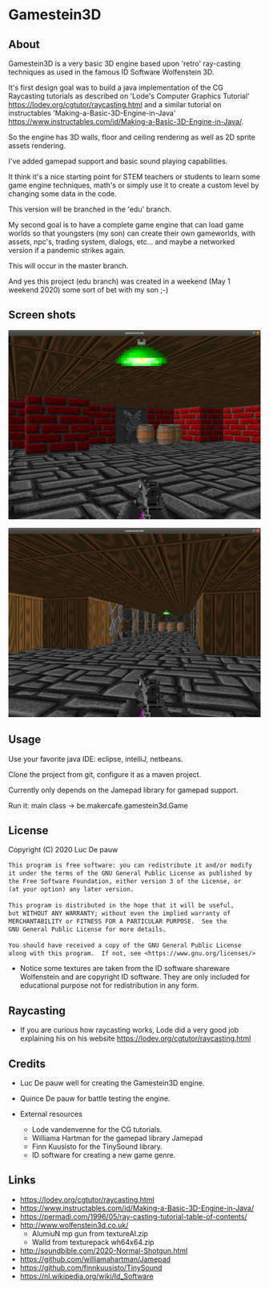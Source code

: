 # Gamestein3D

## About

Gamestein3D is a very basic 3D engine based upon 'retro' ray-casting techniques as used in the famous ID Software Wolfenstein 3D.

It's first design goal was to build a java implementation of the CG Raycasting tutorials as described on 'Lode's Computer Graphics Tutorial' https://lodev.org/cgtutor/raycasting.html and a similar tutorial on instructables 'Making-a-Basic-3D-Engine-in-Java' https://www.instructables.com/id/Making-a-Basic-3D-Engine-in-Java/.

So the engine has 3D walls, floor and ceiling rendering as well as 2D sprite assets rendering.

I've added gamepad support and basic sound playing capabilities.

It think it's a nice starting point for STEM teachers or students to learn some game engine techniques, math's or simply use it to create a custom level by changing some data in the code.

This version will be branched in the 'edu' branch.

My second goal is to have a complete game engine that can load game worlds so that youngsters (my son) can create their own gameworlds, with assets, npc's, trading system, dialogs, etc... and maybe a networked version if a pandemic strikes again.

This will occur in the master branch.

And yes this project (edu branch) was created in a weekend (May 1 weekend 2020) some sort of bet with my son ;-)

## Screen shots

![screenshot1](./doc/screenshot01.png "Screenshot 1 engine")

![screenshot2](./doc/screenshot02.png "Screenshot 2 engine")


## Usage

Use your favorite java IDE: eclipse, intelliJ, netbeans.

Clone the project from git, configure it as a maven project.

Currently only depends on the Jamepad library for gamepad support.

Run it: main class -> be.makercafe.gamestein3d.Game


## License

Copyright (C) 2020  Luc De pauw

    This program is free software: you can redistribute it and/or modify
    it under the terms of the GNU General Public License as published by
    the Free Software Foundation, either version 3 of the License, or
    (at your option) any later version.

    This program is distributed in the hope that it will be useful,
    but WITHOUT ANY WARRANTY; without even the implied warranty of
    MERCHANTABILITY or FITNESS FOR A PARTICULAR PURPOSE.  See the
    GNU General Public License for more details.

    You should have received a copy of the GNU General Public License
    along with this program.  If not, see <https://www.gnu.org/licenses/>

* Notice some textures are taken from the ID software shareware Wolfenstein and are copyright ID software. They are only included for educational purpose not for redistribution in any form.

## Raycasting 

* If you are curious how raycasting works, Lode did a very good job explaining his on his website https://lodev.org/cgtutor/raycasting.html

## Credits

* Luc De pauw well for creating the Gamestein3D engine.
* Quince De pauw for battle testing the engine.

* External resources
	* Lode vandenvenne for the CG tutorials.
	* Williama Hartman for the gamepad library Jamepad
	* Finn Kuusisto for the TinySound library.
	* ID software for creating a new game genre.
 

## Links

* https://lodev.org/cgtutor/raycasting.html
* https://www.instructables.com/id/Making-a-Basic-3D-Engine-in-Java/
* https://permadi.com/1996/05/ray-casting-tutorial-table-of-contents/
* http://www.wolfenstein3d.co.uk/
  * AlumiuN mp gun from textureAI.zip
  * Walld from texturepack wh64x64.zip
* http://soundbible.com/2020-Normal-Shotgun.html	
* https://github.com/williamahartman/Jamepad
* https://github.com/finnkuusisto/TinySound
* https://nl.wikipedia.org/wiki/Id_Software

